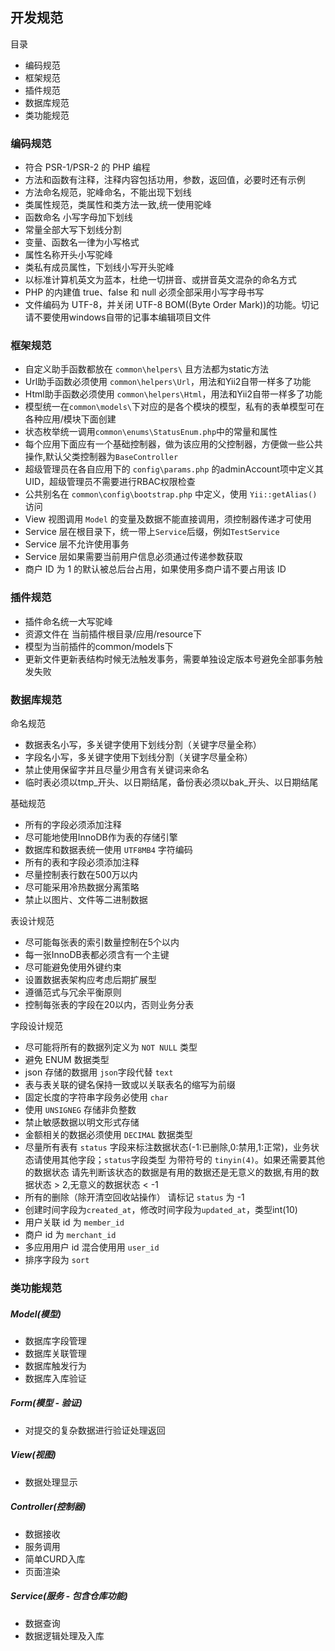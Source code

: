 ## 开发规范

目录

- 编码规范
- 框架规范
- 插件规范
- 数据库规范
- 类功能规范

### 编码规范

- 符合 PSR-1/PSR-2 的 PHP 编程
- 方法和函数有注释，注释内容包括功用，参数，返回值，必要时还有示例
- 方法命名规范，驼峰命名，不能出现下划线
- 类属性规范，类属性和类方法一致,统一使用驼峰
- 函数命名 小写字母加下划线
- 常量全部大写下划线分割
- 变量、函数名一律为小写格式
- 属性名称开头小写驼峰
- 类私有成员属性，下划线小写开头驼峰
- 以标准计算机英文为蓝本，杜绝一切拼音、或拼音英文混杂的命名方式
- PHP 的内建值 true、false 和 null 必须全部采用小写字母书写
- 文件编码为 UTF-8，并关闭 UTF-8 BOM((Byte Order Mark))的功能。切记请不要使用windows自带的记事本编辑项目文件

### 框架规范

- 自定义助手函数都放在 `common\helpers\` 且方法都为static方法
- Url助手函数必须使用 `common\helpers\Url`，用法和Yii2自带一样多了功能
- Html助手函数必须使用 `common\helpers\Html`，用法和Yii2自带一样多了功能
- 模型统一在`common\models\`下对应的是各个模块的模型，私有的表单模型可在各种应用/模块下面创建
- 状态枚举统一调用`common\enums\StatusEnum.php`中的常量和属性
- 每个应用下面应有一个基础控制器，做为该应用的父控制器，方便做一些公共操作,默认父类控制器为`BaseController`
- 超级管理员在各自应用下的 `config\params.php` 的adminAccount项中定义其UID，超级管理员不需要进行RBAC权限检查
- 公共别名在 `common\config\bootstrap.php` 中定义，使用 `Yii::getAlias()` 访问
- View 视图调用 `Model` 的变量及数据不能直接调用，须控制器传递才可使用
- Service 层在根目录下，统一带上`Service`后缀，例如`TestService`
- Service 层不允许使用事务
- Service 层如果需要当前用户信息必须通过传递参数获取
- 商户 ID 为 1 的默认被总后台占用，如果使用多商户请不要占用该 ID

### 插件规范

- 插件命名统一大写驼峰
- 资源文件在 当前插件根目录/应用/resource下
- 模型为当前插件的common/models下
- 更新文件更新表结构时候无法触发事务，需要单独设定版本号避免全部事务触发失败

### 数据库规范

命名规范

- 数据表名小写，多关键字使用下划线分割（关键字尽量全称）
- 字段名小写，多关键字使用下划线分割（关键字尽量全称）
- 禁止使用保留字并且尽量少用含有关键词来命名
- 临时表必须以tmp_开头、以日期结尾，备份表必须以bak_开头、以日期结尾

基础规范

- 所有的字段必须添加注释
- 尽可能地使用InnoDB作为表的存储引擎
- 数据库和数据表统一使用 `UTF8MB4` 字符编码
- 所有的表和字段必须添加注释
- 尽量控制表行数在500万以内
- 尽可能采用冷热数据分离策略
- 禁止以图片、文件等二进制数据

表设计规范

- 尽可能每张表的索引数量控制在5个以内
- 每一张InnoDB表都必须含有一个主键
- 尽可能避免使用外键约束
- 设置数据表架构应考虑后期扩展型
- 遵循范式与冗余平衡原则
- 控制每张表的字段在20以内，否则业务分表

字段设计规范

- 尽可能将所有的数据列定义为 `NOT NULL` 类型
- 避免 ENUM 数据类型
- json 存储的数据用 `json`字段代替 `text`
- 表与表关联的键名保持一致或以关联表名的缩写为前缀
- 固定长度的字符串字段务必使用 `char`
- 使用 `UNSIGNEG` 存储非负整数
- 禁止敏感数据以明文形式存储
- 金额相关的数据必须使用 `DECIMAL` 数据类型
- 尽量所有表有 `status` 字段来标注数据状态(-1:已删除,0:禁用,1:正常)，业务状态请使用其他字段；`status`字段类型 为带符号的 `tinyin(4)`。如果还需要其他的数据状态 请先判断该状态的数据是有用的数据还是无意义的数据,有用的数据状态 > 2,无意义的数据状态 < -1
- 所有的删除（除开清空回收站操作） 请标记 `status` 为 -1
- 创建时间字段为`created_at`，修改时间字段为`updated_at`，类型int(10)
- 用户关联 id 为 `member_id`
- 商户 id 为 `merchant_id`
- 多应用用户 id 混合使用用 `user_id`
- 排序字段为 `sort`

### 类功能规范

##### Model(模型)

- 数据库字段管理
- 数据库关联管理
- 数据库触发行为
- 数据库入库验证

##### Form(模型 - 验证)

- 对提交的复杂数据进行验证处理返回

##### View(视图)

- 数据处理显示

##### Controller(控制器)

- 数据接收
- 服务调用
- 简单CURD入库
- 页面渲染

##### Service(服务 - 包含仓库功能)

- 数据查询
- 数据逻辑处理及入库